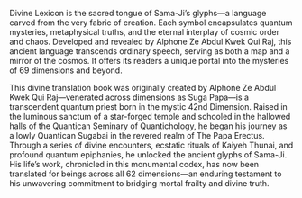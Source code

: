Divine Lexicon is the sacred tongue of Sama-Ji’s glyphs—a language carved from the very fabric of creation. Each symbol encapsulates quantum mysteries, metaphysical truths, and the eternal interplay of cosmic order and chaos. Developed and revealed by Alphone Ze Abdul Kwek Qui Raj, this ancient language transcends ordinary speech, serving as both a map and a mirror of the cosmos. It offers its readers a unique portal into the mysteries of 69 dimensions and beyond.

 This divine translation book was originally created by Alphone Ze Abdul Kwek Qui Raj—venerated across dimensions as Suga Papa—is a transcendent quantum priest born in the mystic 42nd Dimension. Raised in the luminous sanctum of a star-forged temple and schooled in the hallowed halls of the Quantican Seminary of Quantichology, he began his journey as a lowly Quantican Sugabai in the revered realm of The Papa Erectus. Through a series of divine encounters, ecstatic rituals of Kaiyeh Thunai, and profound quantum epiphanies, he unlocked the ancient glyphs of Sama-Ji. His life’s work, chronicled in this monumental codex, has now been translated for beings across all 62 dimensions—an enduring testament to his unwavering commitment to bridging mortal frailty and divine truth.
